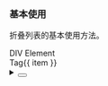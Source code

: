 ### 基本使用

折叠列表的基本使用方法。

<div class="cell-demo vp-raw">
  <yc-form auto-label-width style="width:100%">
    <yc-form-item label="Tag Number">
      <yc-input-number
        v-model="number"
        :min="0"
        :max="20"
        style="width: 200px" />
    </yc-form-item>
    <yc-form-item label="List Width">
      <yc-slider
        v-model="width"
        :min="0"
        :max="800" />
    </yc-form-item>
  </yc-form>
  <div :style="{ width: `${width}px`, marginTop: '20px' }">
    <yc-overflow-list>
      <div>DIV Element</div>
      <yc-tag
        v-for="item of tags"
        :key="item"
        >Tag{{ item }}</yc-tag
      >
    </yc-overflow-list>
  </div>
</div>

<script setup>
import { computed, ref } from 'vue';
import { Form as YcForm, FormItem as YcFormItem } from '@arco-design/web-vue';
const width = ref(500);
const number = ref(10);
const tags = computed(() =>
  Array.from({ length: +number.value }, (_, idx) => idx + 1)
);
</script>

<details>
<summary>
 <button class="code-btn"  >
    <icon-code />
 </button>
</summary>

```vue
<template>
  <yc-form auto-label-width>
    <yc-form-item label="Tag Number">
      <yc-input-number
        v-model="number"
        :min="0"
        :max="20"
        style="width: 200px" />
    </yc-form-item>
    <yc-form-item label="List Width">
      <yc-slider
        v-model="width"
        :min="0"
        :max="800" />
    </yc-form-item>
  </yc-form>
  <div :style="{ width: `${width}px`, marginTop: '20px' }">
    <yc-overflow-list>
      <div>DIV Element</div>
      <yc-tag
        v-for="item of tags"
        :key="item"
        >Tag{{ item }}</yc-tag
      >
    </yc-overflow-list>
  </div>
</template>

<script setup>
import { computed, ref } from 'vue';
const width = ref(500);
const number = ref(10);
const tags = computed(() =>
  Array.from({ length: number.value }, (_, idx) => idx + 1)
);
</script>
```

</details>
